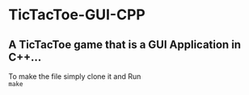 # TicTacToe-GUI-CPP
## A TicTacToe game that is a GUI Application in C++...

To make the file simply clone it and Run<br>
  ```make```
